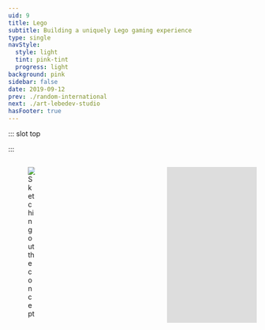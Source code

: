 ```yaml
---
uid: 9
title: Lego
subtitle: Building a uniquely Lego gaming experience
type: single
navStyle:
  style: light
  tint: pink-tint
  progress: light
background: pink
sidebar: false
date: 2019-09-12
prev: ./random-international
next: ./art-lebedev-studio
hasFooter: true
---
```


::: slot top

<Stage-ProjectStage :noise="true" ctaLabel="none" ctaUrl="#"
description="LEGO Dimensions blends brick building with video games. It brings together unlikely allies in a mash-up multiverse. It's a unique take on toys-to-life.">

  <template v-slot:visual-column>
    <figure class="lego-image">
      <Heros-ImageHero src="/images/lego/lego-comp.svg" alt="Ecosia mobile devices"/>
    </figure>
  </template>

</Stage-ProjectStage>

<style lang="sass">

.lego-image
  position: absolute
  left: -25%
  width: 200%

</style>

:::


<Content-ContextSection :box="true">

<template v-slot:main>

## Context

My early career was defined by my time at LEGO, both in-house and later as a consultant with [Design by Touch](/#). Dimensions is one of my favourite projects, which happily broke out of the concept phase and into the real world. It's the LEGO answer to Skylanders, Disney Infinity, and Nintendo Amiibo. I joined the core team as we took it from back-of-the-napkin idea to major strategic initiative backed by the whole company.

LEGO's unique DNA sets Dimensions apart from competitors. We wanted to push forward what it means to blend toys and video games into a single experience. One route was to emphasise building and rebuilding as part of the integrated gameplay. Contextual on-screen building instructions show children how to modify their models to solve puzzles and beat challenges. Another was to stimulate roleplaying in the real world. We saw the hardware as more than just a gateway for bringing LEGO into the game. It was also a new kind of gamepad which facilitated interactions triggered by the toy's physical state. Dimensions launched in 2015 to overwhelmingly positive reviews but was cancelled in 2017 as the broader category fell out of favour with children and parents.


<!--

Encourage kids to build crazy cross-brand combinations. This is the essence of LEGO. It's what children are gleefully doing themselves already. As part of the value proposition: only possible given LEGOs amazing relationships with global entertainment brands. Linking to the LEGO Movie.


Characters, power-ups and vehicles are loaded into the game by placing them on the Toypad.
Children are encouraged to build and rebuild models to solve puzzles and challenges, following contextual on-screen building instructions.

LEGO's unique DNA sets it apart.

Bridging the gap between bricks and video games

Like any LEGO building set, LEGO Dimensions is a system of play - expandable platform for digital crossover play.

Children
Physical characters, powerups and vehicles are loaded into the game by placing them on the Toypad. Assigning the tag in the Toypad teleportation core and then placing the model and tag in the play space. Save the Toy Tag with the current character or model. On-screen building instructions.

Emphasised building and rebuilding as part of the gameplay. Built and rebuilt, unlocking new powers and abilities.
3-in-1 Building. Build and then rebuild to power-up every vehicle and gadget. Each can be built a total of three times providing super-charged, in-game abilities with each upgrade.
The LEGO Toy Pad is more than a gateway for bringing physical LEGO into the game. It's also a new kind of gamepad. It lights-up, flashes and even changes color to give players clues as to where to go, what to look for, or how to solve a puzzle. Gamers command the action – where and when the physical toys are moved on the LEGO Toy Pad will impact what happens in the game.


Where the game's innovative designs push forward what it means to blend toys and games into a single experience


Fulfilling a childhood dream working as an intern at LEGO in Billund. Later as a design consultant via Design by Touch.
This is one of my favourite projects. Among dozens I developed for LEGO. With the greatest reach.

 One standout projects was LEGO Dimensions, where I helped develop a unique approach to the toys-to-life category.

 Get your builder a LEGO® DIMENSIONS™ mash-up multiverse! They can collect their favourite characters and bring them to life in the video game!

 When a mysterious and powerful vortex suddenly appears in various LEGO worlds, different characters from DC Comics, The Lord of the Rings and The LEGO Movie are swept away. To save their friends, Batman, Gandalf and Wyldstyle bravely jump into the vortex and quickly find themselves fighting to save all of LEGO humanity. Let creativity be the guide to a building and gaming adventure - journey through unexpected worlds and team-up with unlikely allies on the quest to defeat the evil Lord Vortech. Play with different from different worlds together in one LEGO videogame, and use each other's vehicles and gadgets in a way never before possible. LEGO Bad Cop driving the DeLorean Time Machine. Why not?! The LEGO Ninja go Masters of Spinjitsu fighting alongside Wonder Woman...yes, please! Get ready to break the rules, because the only rule with LEGO Dimensions is that there are no rules.

The LEGO DIMENSIONS Starter Pack has everything you need to set out on epic mash-up adventures filled with iconic worlds and unlikely allies as you’ve never seen them before. Build the minifigure heroes and fire-up the game to start the experience, then follow the in-game build instructions to assemble the loose bricks into the LEGO Gateway, and place the structure on the LEGO Toy Pad.  There’s a whole multiverse of puzzles to solve, and challenges and enemies to face, and when you’re ready for more, collect level, team & fun packs to expand your collection. Use whatever minifigure with whichever vehicle or gadget – go ahead… break the rules!


 -->

</template>

<template v-slot:side>

**Product**
Integrated video game, peripheral and toys

**Sector**
Children's toys and entertainment

**Timeframe**
2014

**My role**
Interaction and industrial designer

**LEGO Team**
Project manager, manufacturing engineer

</template>

</Content-ContextSection>




<Content-FreeSection padding="is-large">

<div class="columns is-multiline">
  <div class="column is-half">
    <figure class="image is-lego">
      <img class="lazyload" data-src="/images/lego/lego-sketches.jpg" alt="Sketching out the concept">
    </figure>
  </div>

  <div class="column is-half">
    <figure class="image is-lego">
      <img class="lazyload" data-src="/images/lego/lego-details.jpg" alt="Refining details">
    </figure>
  </div>

  <div class="column is-half">
    <figure class="image is-16by9">
      <img class="lazyload" data-src="/images/lego/Lego-dimensions.jpg" alt="Trailer still">
    </figure>
  </div>


  <div class="column is-half">
    <figure class="image is-16by9">
      <iframe width="560" height="315" src="https://www.youtube.com/embed/0kmnrwfDewo" frameborder="0" allow="picture-in-picture" allowfullscreen></iframe>
    </figure>
  </div>

</div>



</Content-FreeSection>
